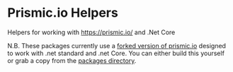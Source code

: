 # Prismic.io Helpers
Helpers for working with https://prismic.io/ and .Net Core

N.B. These packages currently use a [forked version of prismic.io](https://github.com/benembery/csharp-kit) designed to work with .net standard and .net Core. You can either build this yourself or grab a copy from the [packages directory](https://github.com/benembery/prismic-helpers/blob/master/packages/prismicio.2.0.0.nupkg).
